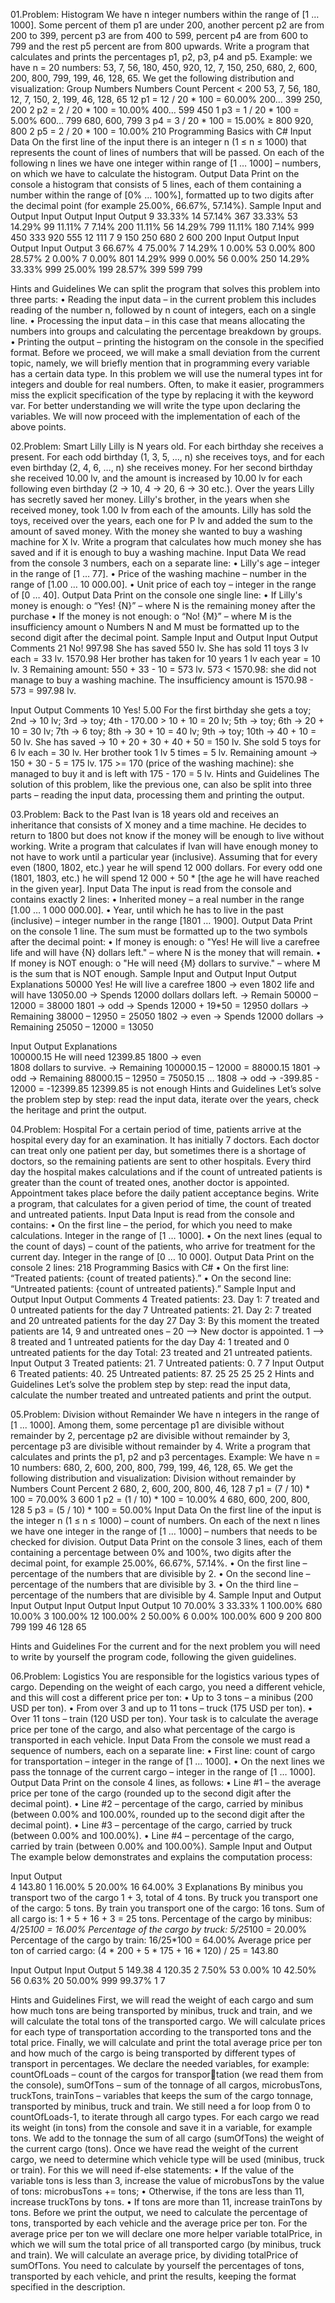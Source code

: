 01.Problem: Histogram
We have n integer numbers within the range of [1 … 1000]. Some percent of them p1 are under 200, 
another percent p2 are from 200 to 399, percent p3 are from 400 to 599, percent p4 are from 600 
to 799 and the rest p5 percent are from 800 upwards. Write a program that calculates and prints the 
percentages p1, p2, p3, p4 and p5.
Example: we have n = 20 numbers: 53, 7, 56, 180, 450, 920, 12, 7, 150, 250, 680, 2, 600, 200, 800, 
799, 199, 46, 128, 65. We get the following distribution and visualization:
Group Numbers Numbers Count Percent 
< 200 53, 7, 56, 180, 12, 7, 
150, 2, 199, 46, 128, 65 12 p1 = 12 / 20 * 100 = 60.00%
200… 399 250, 200 2 p2 = 2 / 20 * 100 = 10.00%
400… 599 450 1 p3 = 1 / 20 * 100 = 5.00%
600… 799 680, 600, 799 3 p4 = 3 / 20 * 100 = 15.00%
≥ 800 920, 800 2 p5 = 2 / 20 * 100 = 10.00%
210 Programming Basics with C#
Input Data
On the first line of the input there is an integer n (1 ≤ n ≤ 1000) that represents the count of lines of 
numbers that will be passed. On each of the following n lines we have one integer within range of [1 
… 1000] – numbers, on which we have to calculate the histogram.
Output Data
Print on the console a histogram that consists of 5 lines, each of them containing a number within the 
range of [0% … 100%], formatted up to two digits after the decimal point (for example 25.00%, 
66.67%, 57.14%).
Sample Input and Output
Input  Output   Input Output 
9      33.33%   14    57.14%
367    33.33%   53    14.29%
99     11.11%   7     7.14%
200    11.11%   56    14.29%
799    11.11%   180    7.14%
999             450
333             920
555             12
111             7
9               150
                250
                680
                2
                600
                200
Input Output  Input Output  Input Output 
3     66.67%  4     75.00%  7     14.29%
1      0.00%  53     0.00%  800   28.57%
2      0.00%  7      0.00%  801   14.29%
999    0.00%  56     0.00%  250   14.29%
      33.33%  999   25.00%  199   28.57%
                            399
                            599
                            799

Hints and Guidelines
We can split the program that solves this problem into three parts:
• Reading the input data – in the current problem this includes reading of the number n, followed 
by n count of integers, each on a single line.
• Processing the input data – in this case that means allocating the numbers into groups and 
calculating the percentage breakdown by groups.
• Printing the output – printing the histogram on the console in the specified format.
Before we proceed, we will make a small deviation from the current topic, namely, we will briefly 
mention that in programming every variable has a certain data type. In this problem we will use the 
numeral types int for integers and double for real numbers. Often, to make it easier, programmers 
miss the explicit specification of the type by replacing it with the keyword var. For better 
understanding we will write the type upon declaring the variables.
We will now proceed with the implementation of each of the above points.

02.Problem: Smart Lilly
Lilly is N years old. For each birthday she receives a present. For each odd birthday (1, 3, 5, …, n) she 
receives toys, and for each even birthday (2, 4, 6, …, n) she receives money. For her second birthday
she received 10.00 lv, and the amount is increased by 10.00 lv for each following even birthday
(2 -> 10, 4 -> 20, 6 -> 30 etc.). Over the years Lilly has secretly saved her money. Lilly's brother, in 
the years when she received money, took 1.00 lv from each of the amounts. Lilly has sold the toys, 
received over the years, each one for P lv and added the sum to the amount of saved money. With 
the money she wanted to buy a washing machine for X lv.
Write a program that calculates how much money she has saved and if it is enough to buy a washing 
machine.
Input Data
We read from the console 3 numbers, each on a separate line:
• Lilly's age – integer in the range of [1 … 77].
• Price of the washing machine – number in the range of [1.00 … 10 000.00].
• Unit price of each toy – integer in the range of [0 … 40].
Output Data
Print on the console one single line:
• If Lilly's money is enough:
o “Yes! {N}” – where N is the remaining money after the purchase
• If the money is not enough:
o “No! {M}” – where M is the insufficiency amount
o Numbers N and M must be formatted up to the second digit after the decimal point.
Sample Input and Output
Input     Output      Comments 
 21       No! 997.98  She has saved 550 lv. She has sold 11 toys 3 lv each = 33 lv. 
 1570.98              Her brother has taken for 10 years 1 lv each year = 10 lv. 
 3                    Remaining amount: 550 + 33 - 10 = 573 lv.
                      573 < 1570.98: she did not manage to buy a washing machine. The 
                      insufficiency amount is 1570.98 - 573 = 997.98 lv.

Input    Output    Comments 
 10      Yes!      5.00 For the first birthday she gets a toy; 2nd -> 10 lv; 3rd -> toy; 4th -
 170.00            > 10 + 10 = 20 lv; 5th -> toy; 6th -> 20 + 10 = 30 lv; 7th -> 
 6                 toy; 8th -> 30 + 10 = 40 lv; 9th -> toy; 10th -> 40 + 10 = 50 lv.
                   She has saved -> 10 + 20 + 30 + 40 + 50 = 150 lv. She sold 5 toys 
                  for 6 lv each = 30 lv. Her brother took 1 lv 5 times = 5 lv.
                  Remaining amount -> 150 + 30 - 5 = 175 lv. 175 >= 170 (price of 
                  the washing machine): she managed to buy it and is left with 175 -
                  170 = 5 lv.
Hints and Guidelines
The solution of this problem, like the previous one, can also be split into three parts – reading the 
input data, processing them and printing the output.

03.Problem: Back to the Past
Ivan is 18 years old and receives an inheritance that consists of X money and a time machine. He 
decides to return to 1800 but does not know if the money will be enough to live without working. 
Write a program that calculates if Ivan will have enough money to not have to work until a particular 
year (inclusive). Assuming that for every even (1800, 1802, etc.) year he will spend 12 000 dollars. 
For every odd one (1801, 1803, etc.) he will spend 12 000 + 50 * [the age he will have reached in 
the given year].
Input Data
The input is read from the console and contains exactly 2 lines:
• Inherited money – a real number in the range [1.00 … 1 000 000.00].
• Year, until which he has to live in the past (inclusive) – integer number in the range [1801 … 
1900].
Output Data
Print on the console 1 line. The sum must be formatted up to the two symbols after the decimal point:
• If money is enough:
o "Yes! He will live a carefree life and will have {N} dollars left." – where N is the money that 
will remain.
• If money is NOT enough:
o "He will need {М} dollars to survive." – where M is the sum that is NOT enough.
Sample Input and Output
Input   Output                        Explanations 
50000   Yes! He will live a carefree  1800 → even
1802    life and will have 13050.00    → Spends 12000 dollars
        dollars left.                  → Remain 50000 – 12000 = 38000
                                      1801 → odd
                                      → Spends 12000 + 19*50 = 12950 dollars
                                      → Remaining 38000 – 12950 = 25050
                                      1802 → even
                                      → Spends 12000 dollars
                                      → Remaining 25050 – 12000 = 13050
                                      
Input      Output                     Explanations                                       
100000.15  He will need 12399.85      1800 → even   
1808       dollars to survive.        → Remaining 100000.15 – 12000 = 88000.15 
                                      1801 → odd
                                      → Remaining 88000.15 – 12950 = 75050.15
                                      … 
                                      1808 → odd → -399.85 - 12000 = -12399.85
                                      12399.85 is not enough
Hints and Guidelines
Let’s solve the problem step by step: read the input data, iterate over the years, check the heritage 
and print the output.

04.Problem: Hospital
For a certain period of time, patients arrive at the hospital every day for an examination. It has initially 
7 doctors. Each doctor can treat only one patient per day, but sometimes there is a shortage of 
doctors, so the remaining patients are sent to other hospitals. Every third day the hospital makes 
calculations and if the count of untreated patients is greater than the count of treated ones, another 
doctor is appointed. Appointment takes place before the daily patient acceptance begins.
Write a program, that calculates for a given period of time, the count of treated and untreated 
patients.
Input Data
Input is read from the console and contains:
• On the first line – the period, for which you need to make calculations. Integer in the range of 
[1 … 1000].
• On the next lines (equal to the count of days) – count of the patients, who arrive for 
treatment for the current day. Integer in the range of [0 … 10 000].
Output Data
Print on the console 2 lines:
218 Programming Basics with C#
• On the first line: “Treated patients: {count of treated patients}.”
• On the second line: “Untreated patients: {count of untreated patients}.”
Sample Input and Output
Input Output                  Comments 
4     Treated patients: 23.   Day 1: 7 treated and 0 untreated patients for the day
7     Untreated patients: 21. Day 2: 7 treated and 20 untreated patients for the day
27                            Day 3: By this moment the treated patients are 14,
9                             and untreated ones – 20 –> New doctor is appointed. 
1                             –> 8 treated and 1 untreated patients for the day
                              Day 4: 1 treated and 0 untreated patients for the day
                              Total: 23 treated and 21 untreated patients.
Input Output
3     Treated patients: 21.
7     Untreated patients: 0.
7
7
Input Output
6     Treated patients: 40.
25    Untreated patients: 87.
25
25
25
25
2
Hints and Guidelines
Let’s solve the problem step by step: read the input data, calculate the number treated and untreated 
patients and print the output.

05.Problem: Division without Remainder
We have n integers in the range of [1 ... 1000]. Among them, some percentage p1 are divisible without 
remainder by 2, percentage p2 are divisible without remainder by 3, percentage p3 are divisible 
without remainder by 4. Write a program that calculates and prints the p1, p2 and p3 percentages.
Example: We have n = 10 numbers: 680, 2, 600, 200, 800, 799, 199, 46, 128, 65. We get the 
following distribution and visualization:
Division without 
remainder by Numbers Count Percent 
2 680, 2, 600, 200, 800, 46, 128 7 p1 = (7 / 10) * 100 = 70.00%
3 600 1 p2 = (1 / 10) * 100 = 10.00%
4 680, 600, 200, 800, 128 5 p3 = (5 / 10) * 100 = 50.00%
Input Data
On the first line of the input is the integer n (1 ≤ n ≤ 1000) – count of numbers. On each of the next
n lines we have one integer in the range of [1 … 1000] – numbers that needs to be checked for 
division.
Output Data
Print on the console 3 lines, each of them containing a percentage between 0% and 100%, two digits 
after the decimal point, for example 25.00%, 66.67%, 57.14%.
• On the first line – percentage of the numbers that are divisible by 2.
• On the second line – percentage of the numbers that are divisible by 3.
• On the third line – percentage of the numbers that are divisible by 4.
Sample Input and Output
Input Output   Input Output   Input  Output 
10    70.00%   3     33.33%   1      100.00%
680   10.00%   3     100.00%  12     100.00%
2     50.00%   6     0.00%           100.00%
600            9
200
800
799
199
46
128
65

Hints and Guidelines
For the current and for the next problem you will need to write by yourself the program code, 
following the given guidelines.

06.Problem: Logistics
You are responsible for the logistics various types of cargo. Depending on the weight of each cargo, 
you need a different vehicle, and this will cost a different price per ton:
• Up to 3 tons – a minibus (200 USD per ton).
• From over 3 and up to 11 tons – truck (175 USD per ton).
• Over 11 tons – train (120 USD per ton).
Your task is to calculate the average price per tone of the cargo, and also what percentage of the 
cargo is transported in each vehicle.
Input Data
From the console we must read a sequence of numbers, each on a separate line:
• First line: count of cargo for transportation – integer in the range of [1 … 1000].
• On the next lines we pass the tonnage of the current cargo – integer in the range of [1 … 1000].
Output Data
Print on the console 4 lines, as follows:
• Line #1 – the average price per tone of the cargo (rounded up to the second digit after the 
decimal point).
• Line #2 – percentage of the cargo, carried by minibus (between 0.00% and 100.00%, rounded 
up to the second digit after the decimal point).
• Line #3 – percentage of the cargo, carried by truck (between 0.00% and 100.00%).
• Line #4 – percentage of the cargo, carried by train (between 0.00% and 100.00%).
Sample Input and Output
The example below demonstrates and explains the computation process:

Input Output  
4     143.80
1     16.00%
5     20.00%
16    64.00%
3
Explanations 
By minibus you transport two of the cargo 1 + 3, total of 4 tons.
By truck you transport one of the cargo: 5 tons.
By train you transport one of the cargo: 16 tons.
Sum of all cargo is: 1 + 5 + 16 + 3 = 25 tons.
Percentage of the cargo by minibus: 4/25*100 = 16.00%
Percentage of the cargo by truck: 5/25*100 = 20.00%
Percentage of the cargo by train: 16/25*100 = 64.00%
Average price per ton of carried cargo: (4 * 200 + 5 * 175 + 16 * 120) / 25 = 
143.80

Input Output   Input Output 
5     149.38   4     120.35
2     7.50%    53    0.00%
10    42.50%   56    0.63%
20    50.00%   999   99.37%
1
7

Hints and Guidelines
First, we will read the weight of each 
cargo and sum how much tons are being 
transported by minibus, truck and train, 
and we will calculate the total tons of 
the transported cargo. We will calculate
prices for each type of transportation
according to the transported tons and 
the total price. Finally, we will calculate 
and print the total average price per ton
and how much of the cargo is being transported by different types of transport in percentages.
We declare the needed variables, for example: countOfLoads – count of the cargos for transportation (we read them from the console), sumOfTons – sum of the tonnage of all cargos,
microbusTons, truckTons, trainTons – variables that keeps the sum of the cargo tonnage, 
transported by minibus, truck and train.
We still need a for loop from 0 to countOfLoads-1, to iterate through all cargo types. For each 
cargo we read its weight (in tons) from the console and save it in a variable, for example tons. We 
add to the tonnage the sum of all cargo (sumOfTons) the weight of the current cargo (tons). Once 
we have read the weight of the current cargo, we need to determine which vehicle type will be used
(minibus, truck or train). For this we will need if-else statements:
• If the value of the variable tons is less than 3, increase the value of microbusTons by the value 
of tons: microbusTons += tons;
• Otherwise, if the tons are less than 11, increase truckTons by tons.
• If tons are more than 11, increase trainTons by tons.
Before we print the output, we need to calculate the percentage of tons, transported by each vehicle
and the average price per ton. For the average price per ton we will declare one more helper variable
totalPrice, in which we will sum the total price of all transported cargo (by minibus, truck and train). 
We will calculate an average price, by dividing totalPrice of sumOfTons. You need to calculate by 
yourself the percentages of tons, transported by each vehicle, and print the results, keeping the format 
specified in the description.
